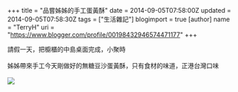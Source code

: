 +++
title = "品嘗姊姊的手工蛋黃酥"
date = 2014-09-05T07:58:00Z
updated = 2014-09-05T07:58:30Z
tags = ["生活雜記"]
blogimport = true 
[author]
	name = "TerryH"
	uri = "https://www.blogger.com/profile/00198432946574471177"
+++

請假一天，把櫥櫃的中島桌面完成，小聚時<br /><br />姊姊帶來手工今天剛做好的無糖豆沙蛋黃酥，只有食材的味道，正港台灣口味<br /><br /><img border="0" src="http://1.bp.blogspot.com/-v-NgywknAgQ/VAnOkLcVuzI/AAAAAAAABvg/O9Qe4QlJQUE/s640/20140904_200518.jpg" />
